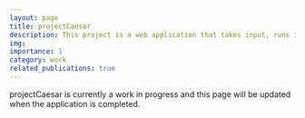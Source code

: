 ```yaml
---
layout: page
title: projectCaesar
description: This project is a web application that takes input, runs it through a variety of encryption algorithms
img: 
importance: 1
category: work
related_publications: true
---
```


projectCaesar is currently a work in progress and this page will be updated when the application is completed.
